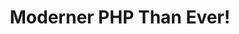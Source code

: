 ---
title: "<strong class='text-green'>Moderner</strong> PHP Than Ever!"
overtitle: "Ready for the future?"
link:
  text: "Try it"
  url: "https://github.com/dunglas/frankenphp#readme"
content:
  - > 
    The official PHP executor is embedded in a state-of-the-art web server: **Caddy**
  - >
    Native support for HTTP 1, 2 and **3**
  - >
    Automatic **HTTPS** certificates generation and renewal (Let’s Encrypt or ZeroSSL)
  - >
    Copy your PHP files in the document root, that’s all!
  - >
    Popular PHP extensions, including **OPcache** and **XDebug**, are natively supported!
---